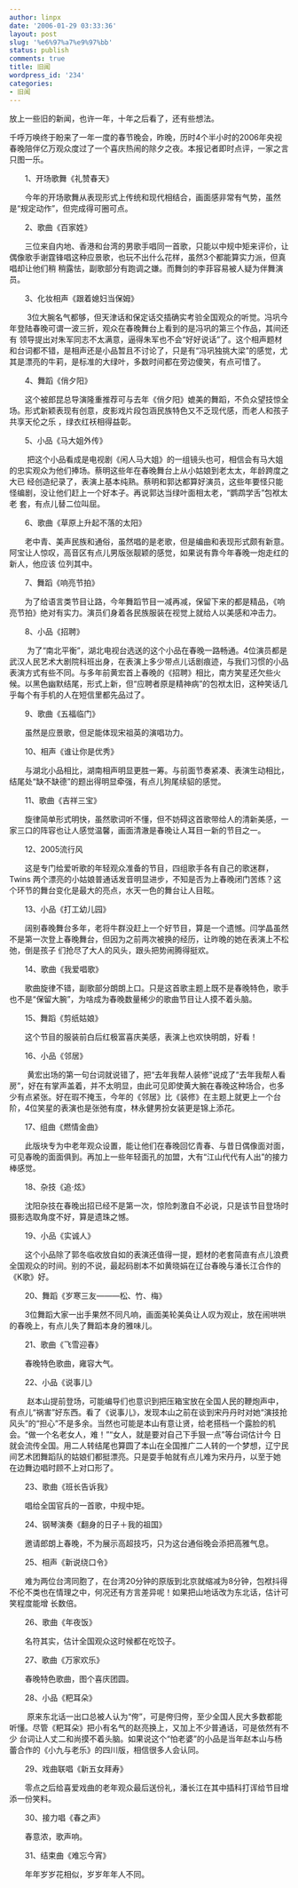 ```yaml
---
author: linpx
date: '2006-01-29 03:33:36'
layout: post
slug: '%e6%97%a7%e9%97%bb'
status: publish
comments: true
title: 旧闻
wordpress_id: '234'
categories:
- 旧闻
---
```


放上一些旧的新闻，也许一年，十年之后看了，还有些想法。

  
千呼万唤终于盼来了一年一度的春节晚会，昨晚，历时4个半小时的2006年央视春晚陪伴亿万观众度过了一个喜庆热闹的除夕之夜。本报记者即时点评，一家之言只图一乐。

　　1、开场歌舞《礼赞春天》

　　今年的开场歌舞从表现形式上传统和现代相结合，画面感非常有气势，虽然是“规定动作”，但完成得可圈可点。

　　2、歌曲《百家姓》

　　三位来自内地、香港和台湾的男歌手唱同一首歌，只能以中规中矩来评价，让偶像歌手谢霆锋唱这种应景歌，也玩不出什么花样，虽然3个都能算实力派，但真唱却让他们稍
稍露怯，副歌部分有跑调之嫌。而舞剑的李菲容易被人疑为伴舞演员。

　　3、化妆相声《跟着媳妇当保姆》

　 　3位大腕名气都够，但天津话和保定话交插确实考验全国观众的听觉。冯巩今年登陆春晚可谓一波三折，观众在春晚舞台上看到的是冯巩的第三个作品，其间还有
领导提出对朱军同志不太满意，逼得朱军也不会“好好说话”了。这个相声题材和台词都不错，是相声还是小品暂且不讨论了，只是有“冯巩独挑大梁”的感觉，尤
其是漂亮的牛莉，是标准的大绿叶，多数时间都在旁边傻笑，有点可惜了。

　　4、舞蹈《俏夕阳》

　　这个被郎昆总导演隆重推荐可与去年《俏夕阳》媲美的舞蹈，不负众望技惊全场。形式新颖表现有创意，皮影戏片段包涵民族特色又不乏现代感，而老人和孩子共享天伦之乐
，绿衣红袄相得益彰。

　　5、小品《马大姐外传》

　 　把这个小品看成是电视剧《闲人马大姐》的一组镜头也可，相信会有马大姐的忠实观众为他们捧场。蔡明这些年在春晚舞台上从小姑娘到老太太，年龄跨度之大已
经创造纪录了，表演上基本纯熟。蔡明和郭达都算好演员，这些年要怪只能怪编剧，没让他们赶上一个好本子。再说郭达当绿叶面相太老，“鹦鹉学舌”包袱太老
套，有点儿替二位叫屈。

　　6、歌曲《草原上升起不落的太阳》

　　老中青、美声民族和通俗，虽然唱的是老歌，但是编曲和表现形式颇有新意。阿宝让人惊叹，高音区有点儿男版张靓颖的感觉，如果说有靠今年春晚一炮走红的新人，他应该
位列其中。

　　7、舞蹈《响亮节拍》

　　为了给语言类节目让路，今年舞蹈节目一减再减，保留下来的都是精品，《响亮节拍》绝对有实力。演员们身着各民族服装在视觉上就给人以美感和冲击力。

　　8、小品《招聘》

　 　为了“南北平衡”，湖北电视台选送的这个小品在春晚一路畅通。4位演员都是武汉人民艺术大剧院科班出身，在表演上多少带点儿话剧痕迹，与我们习惯的小品
表演方式有些不同。与多年前黄宏首上春晚的《招聘》相比，南方笑星还欠些火候。以黑色幽默结尾，形式上新，但“应聘者原是精神病”的包袱太旧，这种笑话几
乎每个有手机的人在短信里都先品过了。

　　9、歌曲《五福临门》

　　虽然是应景歌，但足能体现宋祖英的演唱功力。

　　10、相声《谁让你是优秀》

　　与湖北小品相比，湖南相声明显更胜一筹。与前面节奏紧凑、表演生动相比，结尾处“缺不缺德”的题出得明显牵强，有点儿狗尾续貂的感觉。

　　11、歌曲《吉祥三宝》

　　旋律简单形式明快，虽然歌词听不懂，但不妨碍这首歌带给人的清新美感，一家三口的阵容也让人感觉温馨，画面清澈是春晚让人耳目一新的节目之一。

　　12、2005流行风

　　这是专门给爱听歌的年轻观众准备的节目，四组歌手各有自己的歌迷群，Twins
两个漂亮的小姑娘普通话发音明显进步，不知是否为上春晚闭门苦练？这个环节的舞台变化是最大的亮点，水天一色的舞台让人目眩。

　　13、小品《打工幼儿园》

　　阔别春晚舞台多年，老将牛群没赶上一个好节目，算是一个遗憾。闫学晶虽然不是第一次登上春晚舞台，但因为之前两次被换的经历，让昨晚的她在表演上不松弛，倒是孩子
们抢尽了大人的风头，跟头把势闹腾得挺欢。

　　14、歌曲《我爱唱歌》

　　歌曲旋律不错，副歌部分朗朗上口。只是这首歌主题上既不是春晚特色，歌手也不是“保留大腕”，为啥成为春晚数量稀少的歌曲节目让人摸不着头脑。

　　15、舞蹈《剪纸姑娘》

　　这个节目的服装前白后红极富喜庆美感，表演上也欢快明朗，好看！

　　16、小品《邻居》

　 　黄宏出场的第一句台词就说错了，把“去年我帮人装修”说成了“去年我帮人看房”，好在有掌声盖着，并不太明显，由此可见即使黄大腕在春晚这种场合，也多
少有点紧张。好在瑕不掩玉，今年的《邻居》比《装修》在主题上就更上一个台阶，4位笑星的表演也是张弛有度，林永健男扮女装更是锦上添花。

　　17、组曲《燃情金曲》

　　此版块专为中老年观众设置，能让他们在春晚回忆青春、与昔日偶像面对面，可见春晚的面面俱到。再加上一些年轻面孔的加盟，大有“江山代代有人出”的接力棒感觉。

　　18、杂技《追·炫》

　　沈阳杂技在春晚出招已经不是第一次，惊险刺激自不必说，只是该节目登场时摄影选取角度不好，算是遗珠之憾。

　　19、小品《实诚人》

　　这个小品除了郭冬临收放自如的表演还值得一提，题材的老套简直有点儿浪费全国观众的时间。别的不说，最起码剧本不如黄晓娟在辽台春晚与潘长江合作的《K歌》好。

　　20、舞蹈《岁寒三友———松、竹、梅》

　　3位舞蹈大家一出手果然不同凡响，画面美轮美奂让人叹为观止，放在闹哄哄的春晚上，有点儿失了舞蹈本身的雅味儿。

　　21、歌曲《飞雪迎春》

　　春晚特色歌曲，雍容大气。

　　22、小品《说事儿》

　 　赵本山提前登场，可能编导们也意识到把压箱宝放在全国人民的鞭炮声中，有点儿“祸害”好东西。看了《说事儿》，发现本山之前在谈到宋丹丹时对她“演技抢
风头”的“担心”不是多余。当然也可能是本山有意让贤，给老搭档一个露脸的机会。“做一个名老女人，难！”“女人，就是要对自己下手狠一点”等台词估计今
日就会流传全国。用二人转结尾也算圆了本山在全国推广二人转的一个梦想，辽宁民间艺术团舞蹈队的姑娘们都挺漂亮。只是耍手帕就有点儿难为宋丹丹，以至于她
在边舞边唱时顾不上对口形了。

　　23、歌曲《班长告诉我》

　　唱给全国官兵的一首歌，中规中矩。

　　24、钢琴演奏《翻身的日子＋我的祖国》

　　邀请郎朗上春晚，不为展示高超技巧，只为这台通俗晚会添把高雅气息。

　　25、相声《新说绕口令》

　　难为两位台湾同胞了，在台湾20分钟的原版到北京就缩减为8分钟，包袱抖得不伦不类也在情理之中，何况还有方言差异呢！如果把山地话改为东北话，估计可笑程度能增
长数倍。

　　26、歌曲《年夜饭》

　　名符其实，估计全国观众这时候都在吃饺子。

　　27、歌曲《万家欢乐》

　　春晚特色歌曲，图个喜庆团圆。

　　28、小品《粑耳朵》

　 　原来东北话一出口总被人认为“侉”，可是侉归侉，至少全国人民大多数都能听懂。尽管《粑耳朵》把小有名气的赵亮换上，又加上不少普通话，可是依然有不少
台词让人丈二和尚摸不着头脑。如果说这个“怕老婆”的小品是当年赵本山与杨蕾合作的《小九与老乐》的四川版，相信很多人会认同。

　　29、戏曲联唱《新五女拜寿》

　　零点之后给喜爱戏曲的老年观众最后送份礼，潘长江在其中插科打诨给节目增添一份笑料。

　　30、接力唱《春之声》

　　春意浓，歌声响。

　　31、结束曲《难忘今宵》

　　年年岁岁花相似，岁岁年年人不同。

  

